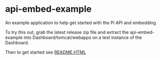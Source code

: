 # api-embed-example
An example application to help get started with the Pi API and embedding

To try this out, grab the latest release zip file and extract the api-embed-example into Dashboard/tomcat/webapps on a test instance of the Dashboard. 

Then to get started see <a href="README.html">README.HTML<a>

